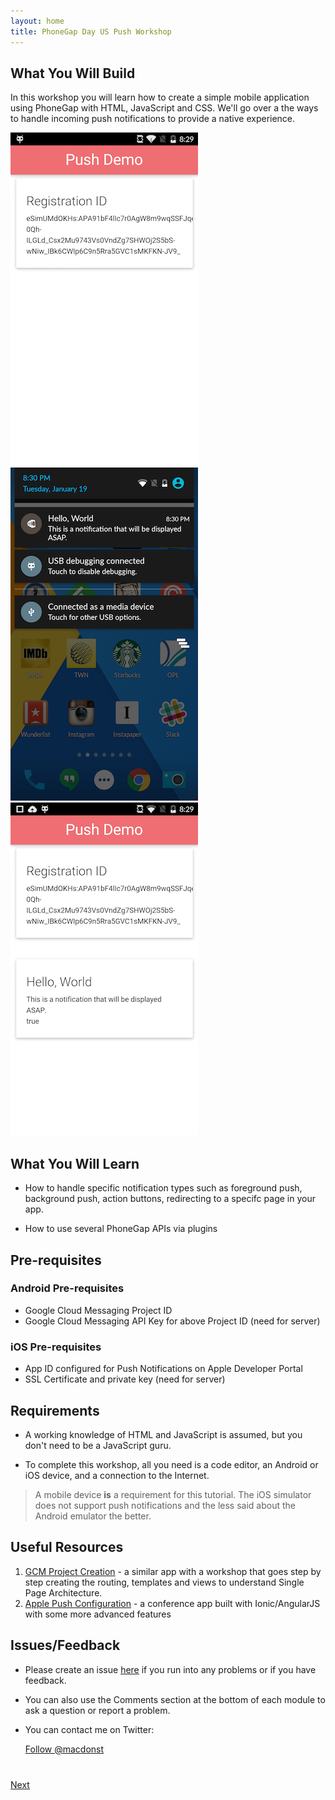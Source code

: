 ```yaml
---
layout: home
title: PhoneGap Day US Push Workshop
---
```


## What You Will Build
In this workshop you will learn how to create a simple mobile application using PhoneGap with HTML, JavaScript and CSS. We'll go over a the ways to handle incoming push notifications to provide a native experience.

<img class="screenshot" src="images/push1.png"/>
<img class="screenshot" src="images/push2.png"/>
<img class="screenshot" src="images/push3.png"/>

## What You Will Learn

- How to handle specific notification types such as foreground push, background push, action buttons, redirecting to a specifc page in your app.

- How to use several PhoneGap APIs via plugins

## Pre-requisites

### Android Pre-requisites

- Google Cloud Messaging Project ID
- Google Cloud Messaging API Key for above Project ID (need for server)

### iOS Pre-requisites

- App ID configured for Push Notifications on Apple Developer Portal
- SSL Certificate and private key (need for server)

## Requirements

- A working knowledge of HTML and JavaScript is assumed, but you don't need to be a JavaScript guru.

- To complete this workshop, all you need is a code editor, an Android or iOS device, and a connection to the Internet.

>A mobile device **is** a requirement for this tutorial. The iOS simulator does not support push notifications and the less said about the Android emulator the better.

## Useful Resources
1. [GCM Project Creation](http://macdonst.github.io/phonegap-workshop) - a similar app with a workshop that goes step by step creating the routing, templates and views to understand Single Page Architecture.
2. [Apple Push Configuration](http://macdonst.github.io/ConferenceTracker) - a conference app built with Ionic/AngularJS with some more advanced features

## Issues/Feedback

- Please create an issue [here](https://github.com/macdonst/push-workshop/issues) if you run
into any problems or if you have feedback.

- You can also use the Comments section at the bottom of each module to ask a question or report a problem.

- You can contact me on Twitter:

    <a href="https://twitter.com/macdonst" class="twitter-follow-button" data-show-count="true"
    data-size="large" data-lang="en">Follow
    @macdonst</a>
    <script>!function(d,s,id){var js,fjs=d.getElementsByTagName(s)[0];if(!d.getElementById(id)){js=d.createElement(s);js.id=id;js.src="//platform.twitter.com/widgets.js";fjs.parentNode.insertBefore(js,fjs);}}(document,"script","twitter-wjs");</script>


<div class="row" style="margin-top:40px;">
<div class="col-sm-12">
<a href="module1.html" class="btn btn-default pull-right">Next <i class="glyphicon
glyphicon-chevron-right"></i></a>
</div>
</div>

<script>
  (function(i,s,o,g,r,a,m){i['GoogleAnalyticsObject']=r;i[r]=i[r]||function(){
  (i[r].q=i[r].q||[]).push(arguments)},i[r].l=1*new Date();a=s.createElement(o),
  m=s.getElementsByTagName(o)[0];a.async=1;a.src=g;m.parentNode.insertBefore(a,m)
  })(window,document,'script','//www.google-analytics.com/analytics.js','ga');

  ga('create', 'UA-63182422-1', 'auto');
  ga('send', 'pageview');

</script>
